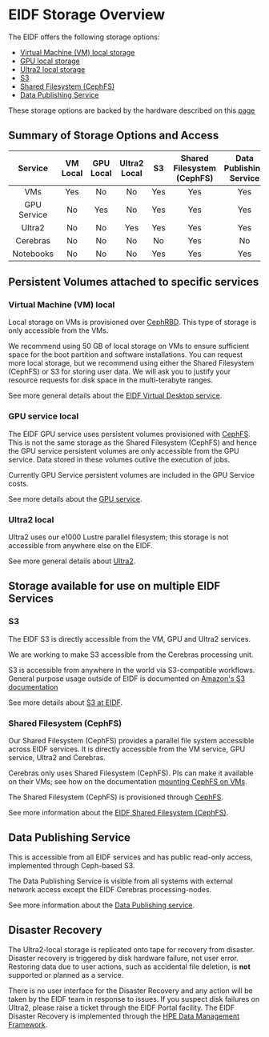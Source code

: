 # EIDF Storage Overview

The EIDF offers the following storage options:

- [Virtual Machine (VM) local storage](#virtual-machine-vm-local)
- [GPU local storage](#gpu-service-local)
- [Ultra2 local storage](#ultra2-local)
- [S3](#s3)
- [Shared Filesystem (CephFS)](#shared-filesystem-cephfs)
- [Data Publishing Service](#data-publishing-service)

These storage options are backed by the hardware described on this [page](https://edinburgh-international-data-facility.ed.ac.uk/about/hardware)

## Summary of Storage Options and Access

|         Service         | VM Local | GPU Local | Ultra2 Local | S3  | Shared Filesystem (CephFS) | Data Publishing Service |
| :---------------------: | :------: | :-------: | :----------: | :-: | :-------------------: | :---------------------: |
|           VMs           |   Yes    |    No     |      No      | Yes |          Yes          |           Yes           |
|       GPU Service       |    No    |    Yes    |      No      | Yes |          Yes           |           Yes           |
|         Ultra2          |    No    |    No     |     Yes      | Yes |          Yes          |           Yes           |
|        Cerebras         |    No    |    No     |      No      | No  |          Yes          |           No            |
|        Notebooks        |    No    |    No     |      No      | Yes |          Yes          |           Yes            |

## Persistent Volumes attached to specific services

### Virtual Machine (VM) local

Local storage on VMs is provisioned over [CephRBD](https://docs.ceph.com/en/reef/rbd/).
 This type of storage is only accessible from the VMs.

We recommend using 50 GB of local storage on VMs to ensure sufficient space for the boot partition and software installations. You can request more local storage, but we recommend using either the Shared Filesystem (CephFS) or S3 for storing user data. We will ask you to justify your resource requests for disk space in the multi-terabyte ranges.

See more general details about the [EIDF Virtual Desktop service](../services/virtualmachines/index.md).

### GPU service local

The EIDF GPU service uses persistent volumes provisioned with [CephFS](https://docs.ceph.com/en/reef/cephfs/). This is not the same storage as the Shared Filesystem (CephFS) and hence the GPU service persistent volumes are only accessible from the GPU service. Data stored in these volumes outlive the execution of jobs.

Currently GPU Service persistent volumes are included in the GPU Service costs.

See more details about the [GPU service](../services/gpuservice/index.md).

### Ultra2 local

Ultra2 uses our e1000 Lustre parallel filesystem; this storage is not accessible from anywhere else on the EIDF.

See more general details about [Ultra2](../services/ultra2/access.md).

## Storage available for use on multiple EIDF Services

### S3

The EIDF S3 is directly accessible from the VM, GPU and Ultra2 services.

We are working to make S3 accessible from the Cerebras processing unit.

S3 is accessible from anywhere in the world via S3-compatible workflows. General purpose usage outside of EIDF is documented on [Amazon's S3 documentation](https://docs.aws.amazon.com/AmazonS3/latest/userguide/Welcome.html)

See more details about [S3 at EIDF](../services/s3/index.md).

### Shared Filesystem (CephFS)

Our Shared Filesystem (CephFS) provides a parallel file system accessible across EIDF services. It is directly accessible from the VM service, GPU service, Ultra2 and Cerebras.

Cerebras only uses Shared Filesystem (CephFS). PIs can make it available on their VMs; see how on the documentation [mounting CephFS on VMs](../services/virtualmachines/sharedfs.md).

The Shared Filesystem (CephFS) is provisioned through [CephFS](https://docs.ceph.com/en/reef/cephfs/).

See more information about the [EIDF Shared Filesystem (CephFS)](../services/virtualmachines/sharedfs.md).

## ⁠Data Publishing Service

This is accessible from all EIDF services and has public read-only access, implemented through Ceph-based S3.

The Data Publishing Service is visible from all systems with external network access except the EIDF Cerebras processing-nodes.

See more information about the [Data Publishing service](../services/datapublishing/service.md).

## Disaster Recovery

The Ultra2-local storage is replicated onto tape for recovery from disaster. Disaster recovery is triggered by disk hardware failure, not user error. Restoring data due to user actions, such as accidental file deletion, is **not** supported or planned as a service.

There is no user interface for the Disaster Recovery and any action will be taken by the EIDF team in response to issues. If you suspect disk failures on Ultra2, please raise a ticket through the EIDF Portal facility.
The EIDF Disaster Recovery is implemented through the [HPE Data Management Framework](https://www.hpe.com/us/en/collaterals/collateral.a00022795enw.html).
